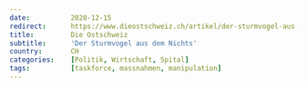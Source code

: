 ```yaml
---
date:          2020-12-15
redirect:      https://www.dieostschweiz.ch/artikel/der-sturmvogel-aus-dem-nichts-XNwDj3Q
title:         Die Ostschweiz
subtitle:      'Der Sturmvogel aus dem Nichts'
country:       CH
categories:    [Politik, Wirtschaft, Spital]
tags:          [taskforce, massnahmen, manipulation]
---
```

